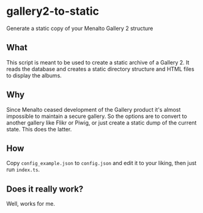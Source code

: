 # gallery2-to-static
Generate a static copy of your Menalto Gallery 2 structure

## What
This script is meant to be used to create a static archive of a Gallery 2. It reads the database and 
creates a static directory structure and HTML files to display the albums. 

## Why
Since Menalto ceased development of the Gallery product it's almost impossible to maintain a secure
gallery. So the options are to convert to another gallery like Flikr or Piwig, or just create a
static dump of the current state. This does the latter.

## How
Copy `config_example.json` to `config.json` and edit it to your liking, then just run `index.ts`.

## Does it really work?
Well, works for me.